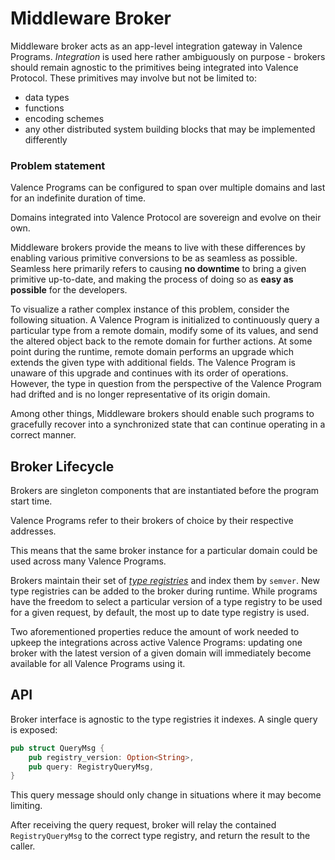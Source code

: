 # Middleware Broker

Middleware broker acts as an app-level integration gateway in Valence Programs.
*Integration* is used here rather ambiguously on purpose - brokers should remain
agnostic to the primitives being integrated into Valence Protocol. These primitives
may involve but not be limited to:

- data types
- functions
- encoding schemes
- any other distributed system building blocks that may be implemented differently

### Problem statement

Valence Programs can be configured to span over multiple domains and last for an
indefinite duration of time.

Domains integrated into Valence Protocol are sovereign and evolve on their own.

Middleware brokers provide the means to live with these differences by enabling
various primitive conversions to be as seamless as possible. Seamless here primarily
refers to causing **no downtime** to bring a given primitive up-to-date, and
making the process of doing so as **easy as possible** for the developers.

To visualize a rather complex instance of this problem, consider the following
situation. A Valence Program is initialized to continuously query a particular
type from a remote domain, modify some of its values, and send the altered object
back to the remote domain for further actions.
At some point during the runtime, remote domain performs an upgrade which extends
the given type with additional fields. The Valence Program is unaware of this
upgrade and continues with its order of operations. However, the type in question
from the perspective of the Valence Program had drifted and is no longer
representative of its origin domain.

Among other things, Middleware brokers should enable such programs to gracefully
recover into a synchronized state that can continue operating in a correct manner.

## Broker Lifecycle

Brokers are singleton components that are instantiated before the program start
time.

Valence Programs refer to their brokers of choice by their respective addresses.

This means that the same broker instance for a particular domain could be used
across many Valence Programs.

Brokers maintain their set of [*type registries*](./type_registry.md) and index
them by `semver`. New type registries can be added to the broker during runtime.
While programs have the freedom to select a particular version of a type registry
to be used for a given request, by default, the most up to date type registry is used.

Two aforementioned properties reduce the amount of work needed to upkeep the integrations
across active Valence Programs: updating one broker with the latest version of a
given domain will immediately become available for all Valence Programs using it.

## API

Broker interface is agnostic to the type registries it indexes. A single query is
exposed:

```rust
pub struct QueryMsg {
    pub registry_version: Option<String>,
    pub query: RegistryQueryMsg,
}
```

This query message should only change in situations where it may become limiting.

After receiving the query request, broker will relay the contained `RegistryQueryMsg`
to the correct type registry, and return the result to the caller.
